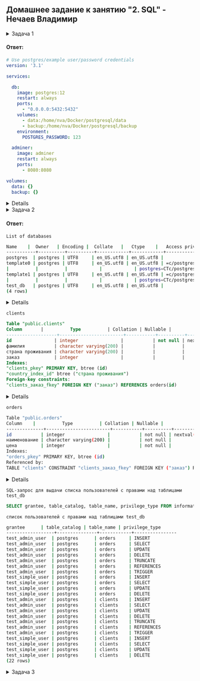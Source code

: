 ## Домашнее задание к занятию "2. SQL" - Нечаев Владимир

<details>
<summary>Задача 1</summary>

> Используя docker поднимите инстанс PostgreSQL (версию 12) c 2 volume, 
в который будут складываться данные БД и бэкапы.
>  
> Приведите получившуюся команду или docker-compose манифест.
  
 </details>

#### Ответ:

```yml
# Use postgres/example user/password credentials
version: '3.1'

services:

  db:
    image: postgres:12
    restart: always
    ports:
      - "0.0.0.0:5432:5432"
    volumes:
      - data:/home/nva/Docker/postgresql/data
      - backup:/home/nva/Docker/postgresql/backup
    environment:
      POSTGRES_PASSWORD: 123

  adminer:
    image: adminer
    restart: always
    ports:
      - 8080:8080

volumes:
  data: {}
  backup: {}
```
 <details>
  
```bash
sudo docker pull postgres
  
sudo docker-compose -f postgres.yml up -d

sudo docker ps
  
sudo docker exec -it afcd02ddb289 bash
  
psql -U postgres
```
  
</details>
  
<details>
<summary>Задача 2</summary>

> В БД из задачи 1: 
> - создайте пользователя test-admin-user и БД test_db
> - в БД test_db создайте таблицу orders и clients (спeцификация таблиц ниже)
> - предоставьте привилегии на все операции пользователю test-admin-user на таблицы БД test_db
> - создайте пользователя test-simple-user  
> - предоставьте пользователю test-simple-user права на SELECT/INSERT/UPDATE/DELETE данных таблиц БД test_db
>
> Таблица orders:
> - id (serial primary key)
> - наименование (string)
> - цена (integer)
>
> Таблица clients:
> - id (serial primary key)
> - фамилия (string)
> - страна проживания (string, index)
> - заказ (foreign key orders)
>
> Приведите:
> - итоговый список БД после выполнения пунктов выше,
> - описание таблиц (describe)
> - SQL-запрос для выдачи списка пользователей с правами над таблицами test_db
> - список пользователей с правами над таблицами test_db
  
   </details>

#### Ответ:

`List of databases`
```bash
Name    |  Owner   | Encoding |  Collate   |   Ctype    |   Access privileges   |  Size   | Tablespace |                Description
-----------+----------+----------+------------+------------+-----------------------+---------+------------+--------------------------------------------
postgres  | postgres | UTF8     | en_US.utf8 | en_US.utf8 |                       | 8097 kB | pg_default | default administrative connection database
template0 | postgres | UTF8     | en_US.utf8 | en_US.utf8 | =c/postgres          +| 7825 kB | pg_default | unmodifiable empty database
|          |          |            |            | postgres=CTc/postgres |         |            |
template1 | postgres | UTF8     | en_US.utf8 | en_US.utf8 | =c/postgres          +| 7825 kB | pg_default | default template for new databases
|          |          |            |            | postgres=CTc/postgres |         |            |
test_db   | postgres | UTF8     | en_US.utf8 | en_US.utf8 |                       | 7825 kB | pg_default |
(4 rows)
```
<details>
  
```bash
\l+
```
   </details>
 
`clients`
```sql
Table "public.clients"
Column       |          Type          | Collation | Nullable |               Default
-------------------+------------------------+-----------+----------+-------------------------------------
id                | integer                |           | not null | nextval('clients_id_seq'::regclass)
фамилия           | character varying(200) |           |          |
страна проживания | character varying(200) |           |          |
заказ             | integer                |           |          |
Indexes:
"clients_pkey" PRIMARY KEY, btree (id)
"country_index_id" btree ("страна проживания")
Foreign-key constraints:
"clients_заказ_fkey" FOREIGN KEY ("заказ") REFERENCES orders(id)
```

<details>
  
```bash
\d clients
```
   </details>
 
`orders`
```bash
Table "public.orders"
Column    |          Type          | Collation | Nullable |              Default
--------------+------------------------+-----------+----------+------------------------------------
id           | integer                |           | not null | nextval('orders_id_seq'::regclass)
наименование | character varying(200) |           | not null |
цена         | integer                |           | not null |
Indexes:
"orders_pkey" PRIMARY KEY, btree (id)
Referenced by:
TABLE "clients" CONSTRAINT "clients_заказ_fkey" FOREIGN KEY ("заказ") REFERENCES orders(id)
```

<details>
  
```bash
\d orders
```
   </details>
 
`SQL-запрос для выдачи списка пользователей с правами над таблицами test_db`
```sql
SELECT grantee, table_catalog, table_name, privilege_type FROM information_schema.table_privileges WHERE table_name IN ('orders','clients') AND grantee IN ('test_admin_user','test_simple_user');
```

`список пользователей с правами над таблицами test_db`
```bash
grantee      | table_catalog | table_name | privilege_type
------------------+---------------+------------+----------------
test_admin_user  | postgres      | orders     | INSERT
test_admin_user  | postgres      | orders     | SELECT
test_admin_user  | postgres      | orders     | UPDATE
test_admin_user  | postgres      | orders     | DELETE
test_admin_user  | postgres      | orders     | TRUNCATE
test_admin_user  | postgres      | orders     | REFERENCES
test_admin_user  | postgres      | orders     | TRIGGER
test_simple_user | postgres      | orders     | INSERT
test_simple_user | postgres      | orders     | SELECT
test_simple_user | postgres      | orders     | UPDATE
test_simple_user | postgres      | orders     | DELETE
test_admin_user  | postgres      | clients    | INSERT
test_admin_user  | postgres      | clients    | SELECT
test_admin_user  | postgres      | clients    | UPDATE
test_admin_user  | postgres      | clients    | DELETE
test_admin_user  | postgres      | clients    | TRUNCATE
test_admin_user  | postgres      | clients    | REFERENCES
test_admin_user  | postgres      | clients    | TRIGGER
test_simple_user | postgres      | clients    | INSERT
test_simple_user | postgres      | clients    | SELECT
test_simple_user | postgres      | clients    | UPDATE
test_simple_user | postgres      | clients    | DELETE
(22 rows)

```

<details>
<summary>Задача 3</summary>
  
> Используя SQL синтаксис - наполните таблицы следующими тестовыми данными:
>
> Таблица orders
>
> |Наименование|цена|
> |------------|----|
> |Шоколад| 10 |
> |Принтер| 3000 |
> |Книга| 500 |
> |Монитор| 7000|
> |Гитара| 4000|
>
> Таблица clients
>
> |ФИО|Страна проживания|
> |------------|----|
> |Иванов Иван Иванович| USA |
> |Петров Петр Петрович| Canada |
> |Иоганн Себастьян Бах| Japan |
> |Ронни Джеймс Дио| Russia|
> |Ritchie Blackmore| Russia|
>
> Используя SQL синтаксис:
> - вычислите количество записей для каждой таблицы 
> - приведите в ответе:
>    - запросы 
>    - результаты их выполнения.
  
     </details>
 
 #### Ответ:
 
 
